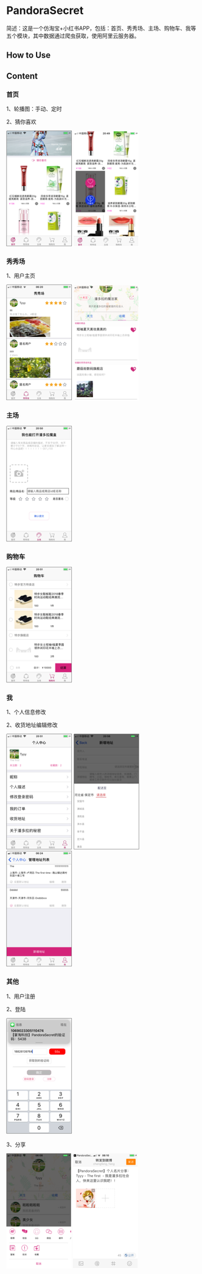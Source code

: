 # PandoraSecret

简述：这是一个仿淘宝+小红书APP，包括：首页、秀秀场、主场、购物车、我等五个模块，其中数据通过爬虫获取，使用阿里云服务器。

## How to Use

## Content

### 首页

1、轮播图：手动、定时

2、猜你喜欢

![首页](https://github.com/Yangchengfeng/PandoraSecret/blob/master/Pic/01.png)    ![猜你喜欢](https://github.com/Yangchengfeng/PandoraSecret/blob/master/Pic/02.png)


### 秀秀场

1、用户主页

![秀秀场](https://github.com/Yangchengfeng/PandoraSecret/blob/master/Pic/03.png) ![用户主页](https://github.com/Yangchengfeng/PandoraSecret/blob/master/Pic/04.png)


### 主场

![主场](https://github.com/Yangchengfeng/PandoraSecret/blob/master/Pic/05.png)


### 购物车

![购物车](https://github.com/Yangchengfeng/PandoraSecret/blob/master/Pic/06.png)


### 我

1、个人信息修改

2、收货地址编辑修改

![个人中心](https://github.com/Yangchengfeng/PandoraSecret/blob/master/Pic/07.png)  ![地址选择](https://github.com/Yangchengfeng/PandoraSecret/blob/master/Pic/08.png) ![地址列表](https://github.com/Yangchengfeng/PandoraSecret/blob/master/Pic/09.png)


### 其他

1、用户注册

2、登陆

![mob第三方登录之手机验证码](https://github.com/Yangchengfeng/PandoraSecret/blob/master/Pic/10.png)

3、分享

![弹框](https://github.com/Yangchengfeng/PandoraSecret/blob/master/Pic/11.png) ![微博分享](https://github.com/Yangchengfeng/PandoraSecret/blob/master/Pic/12.png)



